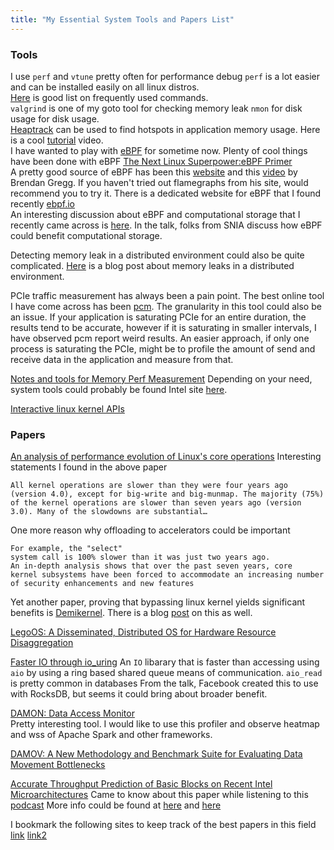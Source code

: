 ```yaml
---
title: "My Essential System Tools and Papers List"
---
```


### Tools
I use `perf` and `vtune` pretty often for performance debug
`perf` is a lot easier and can be installed easily on all linux distros.  
 [Here](https://www.brendangregg.com/perf.html) is good list on frequently used commands.  
`valgrind` is one of my goto tool for checking memory leak 
`nmon` for disk usage for disk usage.  
[Heaptrack](https://github.com/KDE/heaptrack) can be used to find hotspots in application memory usage. Here is a cool [tutorial](https://www.youtube.com/watch?v=myDWLPBiHn0) video.  
I have wanted to play with [eBPF](https://ebpf.io) for sometime now. Plenty of cool things have been done with eBPF
[The	Next	Linux	Superpower:eBPF Primer](https://www.usenix.org/sites/default/files/conference/protected-files/srecon16europe_slides_goldshtein_linux.pdf)    
A pretty good source of eBPF has been this [website](https://www.brendangregg.com/ebpf.html) and this [video](https://www.youtube.com/watch?v=JRFNIKUROPE) by Brendan Gregg. If you haven't tried out flamegraphs from his site, would recommend you to try it. 
There is a dedicated website for eBPF that I found recently [ebpf.io](https://ebpf.io/)  
An interesting discussion about eBPF and computational storage that I recently came across is [here](https://sniacmsiblog.org/2021/07/what-is-ebpf-and-why-does-it-matter-for-computational-storage/). In the talk, folks from SNIA discuss how eBPF could benefit computational storage.

Detecting memory leak in a distributed environment could also be quite complicated. [Here](https://www.bo-yang.net/2015/03/30/debug-kernel-space-memory-leak) is a blog post about memory leaks in a distributed environment.      

PCIe traffic measurement has always been a pain point. The best online tool I have come across has been [pcm](https://github.com/opcm/pcm). The granularity in this tool could 
also be an issue. If your application is saturating PCIe for an entire duration, the results tend to be accurate, however if it is saturating in smaller intervals, I have observed
pcm report weird results.
An easier approach, if only one process is saturating the PCIe, might be to profile the amount of send and receive data in the application and measure from that.  

[Notes and tools for Memory Perf Measurement](https://github.com/LucaCanali/Miscellaneous/blob/master/Spark_Notes/Tools_Linux_Memory_Perf_Measure.md)
Depending on your need, system tools could probably be found Intel site [here](https://software.intel.com/content/www/us/en/develop/tools/catalog.html). 

[Interactive linux kernel APIs](https://makelinux.github.io/kernel/map/)


### Papers
[An analysis of performance evolution of Linux's core operations](https://dl.acm.org/doi/10.1145/3341301.3359640)
Interesting statements I found in the above paper
```
All kernel operations are slower than they were four years ago (version 4.0), except for big-write and big-munmap. The majority (75%) of the kernel operations are slower than seven years ago (version 3.0). Many of the slowdowns are substantial…
```

One more reason why offloading to accelerators could be important

```
For example, the "select"
system call is 100% slower than it was just two years ago. 
An in-depth analysis shows that over the past seven years, core
kernel subsystems have been forced to accommodate an increasing number of security enhancements and new features
```


Yet another paper, proving that bypassing linux kernel yields significant benefits is [Demikernel](http://irenezhang.net//papers/demikernel-hotos19.pdf). 
There is a blog [post](http://irenezhang.net/blog/2019/05/21/demikernel.html) on this as well.

[LegoOS: A Disseminated, Distributed OS for Hardware Resource Disaggregation](https://www.usenix.org/conference/osdi18/presentation/shan)

[Faster IO through io\_uring](https://kernel-recipes.org/en/2019/talks/faster-io-through-io_uring/)
An `IO` libarary that is faster than accessing using `aio` by using a ring based shared queue means of communication. `aio_read` is pretty common in databases 
From the talk, Facebook created this to use with RocksDB, but seems it could bring about broader benefit.     

[DAMON: Data Access Monitor](https://sjp38.github.io/post/damon/)     
Pretty interesting tool. I would like to use this profiler and observe heatmap and wss of Apache Spark and other frameworks.


[DAMOV: A New Methodology and Benchmark Suite for Evaluating Data Movement Bottlenecks](https://arxiv.org/pdf/2105.03725.pdf)


[Accurate Throughput Prediction of Basic Blocks on Recent Intel Microarchitectures](https://arxiv.org/pdf/2107.14210.pdf)
Came to know about this paper while listening to this [podcast](https://cppcast.com/performance-tuning/)
More info could be found at [here](https://uops.info/index.html) and [here](https://github.com/andreas-abel/uiCA)

I bookmark the following sites to keep track of the best papers in this field [link](https://www.usenix.org/conferences/best-papers) [link2](https://www.sigops.org/awards/hof/)
